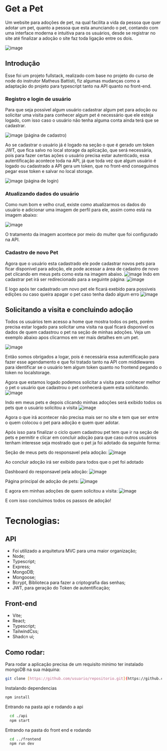 # Get a Pet
Um website para adoções de pet, na qual facilita a vida da pessoa que quer adotar um pet, quanto a pessoa que esta anunciando o pet, contando com uma interface moderna e intuitiva para os usuários, desde se registrar no site até finalizar a adoção o site faz toda ligação entre os dois.

![image](https://github.com/DevKayoS/getPet/assets/157029608/41ab8d43-c9b2-47ca-a603-371bbf8475e5)

## Introdução
Esse foi um projeto fullstack, realizado com base no projeto do curso de node do instrutor Matheus Battisti, fiz algumas mudanças como a adaptação do projeto para typescript tanto na API quanto no front-end.

### Registro e login de usuário
Para que seja possível algum usuário cadastrar algum pet para adoção ou solicitar uma visita para conhecer algum pet é necessário que ele esteja logado, com isso caso o usuário não tenha alguma conta ainda terá que se cadastrar.

![image](https://github.com/DevKayoS/getPet/assets/157029608/6e328824-11b9-447a-bcb8-123a6b924bbe)
(página de cadastro)

Ao se cadastrar o usuário já é logado na seção o que é gerado um token JWT, que fica salvo no local storage da aplicação, que será necessária, pois para fazer certas ações o usuário precisa estar autenticado, essa autentificação acontece toda na API, já que toda vez que algum usuário é logado ou cadastrado a API gera um token, que no front-end conseguimos pegar esse token e salvar no local storage.

![image](https://github.com/DevKayoS/getPet/assets/157029608/6ef53d34-55b9-4aa6-b0ca-46db764bbd6d)
(página de login)

### Atualizando dados do usuário
Como num bom e velho crud, existe como atualizarmos os dados do usuário e adicionar uma imagem de perfil para ele, assim como está na imagem abaixo:

![image](https://github.com/DevKayoS/getPet/assets/157029608/5b81bcde-7675-4b4c-9117-4fdc8a7fce90)


O tratamento da imagem acontece por meio do multer que foi configurado na API.


### Cadastro de novo Pet
Agora que o usuário esta cadastrado ele pode cadastrar novos pets para ficar disponivel para adoção, ele pode acessar a área de cadastro de novo pet clicando em meus pets como esta na imagem abaixo.
![image](https://github.com/DevKayoS/getPet/assets/157029608/abb68477-5a26-4f72-98e2-cfa47315587c)
Indo em cadastrar pet irá ser redirecionado para a seguinte página: 
![image](https://github.com/DevKayoS/getPet/assets/157029608/acb88f28-0f91-4e17-9e1f-6aafd051f1c0)

E logo após ter cadastrado um novo pet ele ficará exebido para possiveis edições ou caso queira apagar o pet caso tenha dado algum erro
![image](https://github.com/DevKayoS/getPet/assets/157029608/05ed78bc-574b-4985-9c07-f3e791b06685)

## Solicitando a visita e concluindo adoção
Todos os usuários tem acesso a home que mostra todos os pets, porém precisa estar logado para solicitar uma visita na qual ficará disponivel os dados de quem cadastrou o pet na seção de minhas adoções. Veja um exemplo abaixo apos clicarmos em ver mais detalhes em um pet.

![image](https://github.com/DevKayoS/getPet/assets/157029608/739cafd2-7c64-49a4-82d3-abea84981113)

Então somos obrigados a logar, pois é necessária essa autentificação para fazer esse agendamento e que foi tratado tanto na API com middlewares para identificar se o usuário tem algum token quanto no frontend pegando o token no localstorage.

Agora que estamos logado podemos solicitar a visita para conhecer melhor o pet o usuário que cadastrou o pet conhecerá quem esta solicitando.
![image](https://github.com/DevKayoS/getPet/assets/157029608/6115ffaa-bbb4-4dad-a5e0-f8f1d6ee48a9)

Indo em meus pets e depois clicando minhas adoções será exibido todos os pets que o usuário solicitou a visita
![image](https://github.com/DevKayoS/getPet/assets/157029608/088d751c-a4fd-4dd5-b30b-fbcab4545a67)

Agora o que irá acontecer não precisa mais ser no site e tem que ser entre o quem colocou o pet para adoção e quem quer adotar.

Após isso para finalizar o ciclo quem cadastrou pet tem que ir na seção de pets e permitir e clicar em concluir adoção para que caso outros usuários tenham interesse seja mostrado que o pet ja foi adotado da seguinte forma:

Seção de meus pets do responsavel pela adoção:
![image](https://github.com/DevKayoS/getPet/assets/157029608/b6009090-bb16-486c-8204-a4fff41ebc01)

Ao concluir adoção irá ser exibido para todos que o pet foi adotado

Dashboard do responsavel pela adoção:
![image](https://github.com/DevKayoS/getPet/assets/157029608/5bda7bd1-cd03-4594-b617-0b0ba730e7c7)

Página principal de adoção de pets:
![image](https://github.com/DevKayoS/getPet/assets/157029608/5901824f-673f-40e1-9531-6d783506ebcd)

E agora em minhas adoções de quem solicitou a visita:
![image](https://github.com/DevKayoS/getPet/assets/157029608/0f658445-0a80-4fec-aab4-d922f19724e5)

E com isso concluimos todos os passos de adoção!

# Tecnologias:

## API
  * Foi utilizado a arquitetura MVC para uma maior organização;
  * Node;
  * Typescript;
  * Express;
  * MongoDB;
  * Mongoose;
  * Bcrypt, Biblioteca para fazer a criptografia das senhas;
  * JWT, para geração do Token de autentificação;

## Front-end
  * Vite;
  * React;
  * Typescript;
  * TailwindCss;
  * Shadcn ui;

## Como rodar:
Para rodar a aplicação precisa de um requisito minimo ter instalado mongoDB na sua máquina:

```sh
git clone [https://github.com/usuario/repositorio.git](https://github.com/DevKayoS/getPet.git)
```
Instalando dependencias
```sh
npm install
```
Entrando na pasta api e rodando a api
```sh
  cd ./api
  npm start
```
Entrando na pasta do front end e rodando
```sh
  cd ../frontend
  npm run dev
```











